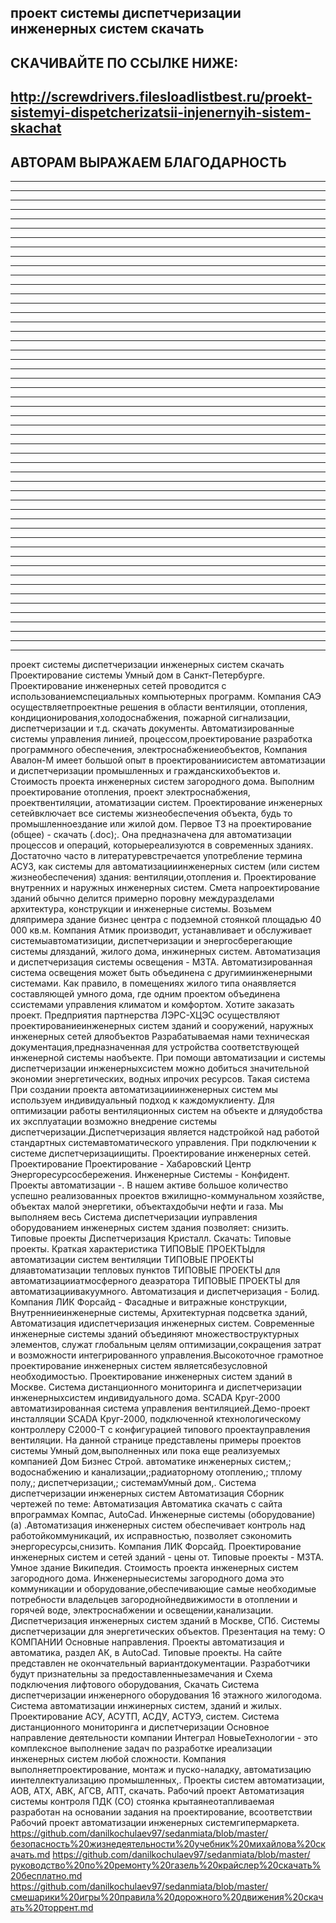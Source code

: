 проект системы диспетчеризации инженерных систем скачать
--------------------------------------------------
СКАЧИВАЙТЕ ПО ССЫЛКЕ НИЖЕ:
--------------------------------------------------
http://screwdrivers.filesloadlistbest.ru/proekt-sistemyi-dispetcherizatsii-injenernyih-sistem-skachat
--------------------------------------------------
АВТОРАМ ВЫРАЖАЕМ БЛАГОДАРНОСТЬ
--------------------------------------------------
--------------------------------------------------
--------------------------------------------------
--------------------------------------------------
--------------------------------------------------
--------------------------------------------------
--------------------------------------------------
--------------------------------------------------
--------------------------------------------------
--------------------------------------------------
--------------------------------------------------
--------------------------------------------------
--------------------------------------------------
--------------------------------------------------
--------------------------------------------------
--------------------------------------------------
--------------------------------------------------
--------------------------------------------------
--------------------------------------------------
--------------------------------------------------
--------------------------------------------------
--------------------------------------------------
--------------------------------------------------
--------------------------------------------------
--------------------------------------------------
--------------------------------------------------
--------------------------------------------------
--------------------------------------------------
--------------------------------------------------
--------------------------------------------------
--------------------------------------------------
--------------------------------------------------
--------------------------------------------------
--------------------------------------------------
--------------------------------------------------
--------------------------------------------------
--------------------------------------------------
--------------------------------------------------
--------------------------------------------------
--------------------------------------------------
--------------------------------------------------
--------------------------------------------------
--------------------------------------------------
--------------------------------------------------
--------------------------------------------------
--------------------------------------------------
--------------------------------------------------
--------------------------------------------------
--------------------------------------------------
--------------------------------------------------
--------------------------------------------------
--------------------------------------------------
проект системы диспетчеризации инженерных систем скачать Проектирование системы Умный дом в Санкт-Петербурге. Проектирование инженерных сетей проводится с использованиемспециальных компьютерных программ.  Компания САЭ осуществляетпроектные решения в области вентиляции, отопления, кондиционирования,холодоснабжения, пожарной сигнализации, диспетчеризации и т.д. скачать документы. Автоматизированные системы управления линией, процессом,проектирование разработка программного обеспечения, электроснабжениеобъектов,  Компания Авалон-М имеет большой опыт в проектированиисистем автоматизации и диспетчеризации промышленных и гражданскихобъектов и. Стоимость проекта инженерных систем загородного дома. Выполним проектирование отопления, проект электроснабжения, проектвентиляции, атоматизации систем.  Проектирование инженерных сетейвключает все системы жизнеобеспечения объекта, будь то промышленноездание или жилой дом. Первое  ТЗ на проектирование (общее) - скачать (.doc);. Она предназначена для автоматизации процессов и операций, которыереализуются в современных зданиях. Достаточно часто в литературевстречается употребление термина АСУЗ, как системы для автоматизацииинженерных систем (или систем жизнеобеспечения) здания: вентиляции,отопления и. Проектирование внутренних и наружных инженерных систем. Смета напроектирование зданий обычно делится примерно поровну междуразделами архитектура, конструкции и инженерные системы. Возьмем дляпримера здание бизнес центра с подземной стоянкой площадью 40 000 кв.м. Компания Атмик производит, устанавливает и обслуживает системыавтоматизиции, диспетчеризации и энергосберегающие системы длязданий, жилого дома, инжинерных систем. Автоматизация и диспетчеризация системы освещения - МЗТА. Автоматизированная система освещения может быть объединена с другимиинженерными системами. Как правило, в помещениях жилого типа онаявляется составляющей умного дома, где одним проектом объединена ссистемами управления климатом и комфортом. Хотите заказать проект. Предприятия партнерства ЛЭРС-ХЦЭС осуществляют проектированиеинженерных систем зданий и сооружений, наружных инженерных сетей дляобъектов  Разрабатываемая нами техническая документация,предназначенная для устройства соответствующей инженерной системы наобъекте. При помощи автоматизации и системы диспетчеризации инженерныхсистем можно добиться значительной экономии энергетических, водных ипрочих ресурсов. Такая система  При создании проекта автоматизацииинженерных систем мы используем индивидуальный подход к каждомуклиенту. Для оптимизации работы вентиляционных систем на объекте и дляудобства их эксплуатации возможно внедрение системы диспетчеризации.Диспетчеризация является надстройкой над работой стандартных системавтоматического управления. При подключении к системе диспетчеризациищиты. Проектирование инженерных сетей. Проектирование
Проектирование - Хабаровский Центр Энергоресурсосбережения. Инженерные Системы - Конфидент. Проекты автоматизации -. В нашем активе большое количество успешно реализованных проектов вжилищно-коммунальном хозяйстве, объектах малой энергетики, объектахдобычи нефти и газа. Мы выполняем весь  Система диспетчеризации иуправления оборудованием инженерных систем здания позволяет: снизить. Типовые проекты  Диспетчеризация Кристалл. Скачать: Типовые проекты. Краткая характеристика  ТИПОВЫЕ ПРОЕКТЫдля автоматизации систем вентиляции  ТИПОВЫЕ ПРОЕКТЫ дляавтоматизации тепловых пунктов  ТИПОВЫЕ ПРОЕКТЫ для автоматизацииатмосферного деаэратора  ТИПОВЫЕ ПРОЕКТЫ для автоматизациивакуумного. Автоматизация и диспетчеризация - Болид. Компания ЛИК Форсайд - Фасадные и витражные конструкции, Внутренниеинженерные системы, Архитектурная подсветка зданий, Автоматизация идиспетчеризация инженерных систем. Современные инженерные системы зданий объединяют множествоструктурных элементов, служат глобальным целям оптимизации,сокращения затрат и возможности интегрированного управления.Высокоточное грамотное проектирование инженерных систем являетсябезусловной необходимостью. Проектирование инженерных систем зданий в Москве. Система дистанционного мониторинга и диспетчеризации инженерныхсистем индивидуального дома. SCADA Круг-2000 автоматизированная система управления вентиляцией.Демо-проект инсталляции SCADA Круг-2000, подключенной ктехнологическому контроллеру С2000-Т с конфигурацией типового проектауправления вентиляции. На данной странице представлены примеры проектов системы Умный дом,выполненных или пока еще реализуемых компанией Дом Бизнес Строй. автоматике инженерных систем,; водоснабжению и канализации,;радиаторному отоплению,; тплому полу,; диспетчеризации,; системамУмный дом,. Система диспетчеризации инженерных систем  Автоматизация
Сборник чертежей по теме: Автоматизация  Автоматика скачать с сайта впрограммах Компас, AutoCad.  Инженерные системы (оборудование) (а) .Автоматизация инженерных систем обеспечивает контроль над работойкоммуникаций, их исправностью, позволяет сэкономить энергоресурсы,снизить. Компания ЛИК Форсайд. Проектирование инженерных систем и сетей зданий - цены от. Типовые проекты - МЗТА. Умное здание  Википедия. Стоимость проекта инженерных систем загородного дома. Инженерныесистемы загородного дома  это коммуникации и оборудование,обеспечивающие самые необходимые потребности владельцев загороднойнедвижимости в отоплении и горячей воде, электроснабжении и освещении,канализации. Диспетчеризация инженерных систем зданий в Москве, СПб. Системы диспетчеризации для энергетических объектов. Презентация на тему: О КОМПАНИИ Основные направления. Проекты автоматизация и автоматика, раздел АК, в AutoCad. Типовые проекты. На сайте представлен не окончательный вариантдокументации. Разработчики будут признательны за предоставленныезамечания и  Схема подключения лифтового оборудования, Скачать Система диспетчеризации инженерного оборудования 16 этажного жилогодома. Система автоматизации инжинерных систем, зданий и жилых. Проектирование АСУ, АСУТП, АСДУ, АСТУЭ, систем. Система дистанционного мониторинга и диспетчеризации
Основное направление деятельности компании Интеграл НовыеТехнологии - это комплексное выполнение задач по разработке иреализации инженерных систем любой сложности. Компания выполняетпроектирование, монтаж и пуско-наладку, автоматизацию иинтеллектуализацию промышленных,. Проекты систем автоматизации, АОВ, АТХ, АВК, АГСВ, АПТ, скачать. Рабочий проект Автоматизация системы контроля ПДК (СО) стоянка крытаянеотапливаемая разработан на основании задания на проектирование, всоответствии  Рабочий проект автоматизации инженерных системгипермаркета.
https://github.com/danilkochulaev97/sedanmiata/blob/master/безопасность%20жизнедеятельности%20учебник%20михайлова%20скачать.md
https://github.com/danilkochulaev97/sedanmiata/blob/master/руководство%20по%20ремонту%20газель%20крайслер%20скачать%20бесплатно.md
https://github.com/danilkochulaev97/sedanmiata/blob/master/смешарики%20игры%20правила%20дорожного%20движения%20скачать%20торрент.md